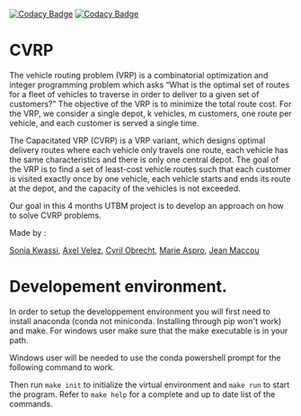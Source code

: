 [![Codacy Badge](https://app.codacy.com/project/badge/Grade/cfd443ea5bb04867ac9c898c229650b6)](https://www.codacy.com/gh/galyfray/CVRP/dashboard?utm_source=github.com&amp;utm_medium=referral&amp;utm_content=galyfray/CVRP&amp;utm_campaign=Badge_Grade)
[![Codacy Badge](https://app.codacy.com/project/badge/Coverage/cfd443ea5bb04867ac9c898c229650b6)](https://www.codacy.com/gh/galyfray/CVRP/dashboard?utm_source=github.com&utm_medium=referral&utm_content=galyfray/CVRP&utm_campaign=Badge_Coverage)
# CVRP


The vehicle routing problem (VRP) is a combinatorial optimization and integer programming problem which asks “What is the optimal set of routes for a fleet of vehicles to traverse in order to deliver to a given set of customers?”  The objective of the VRP is to minimize the total route cost. For the VRP, we consider a single depot, k vehicles, m customers, one route per vehicle, and each customer is served a single time.

The Capacitated VRP (CVRP) is a VRP variant, which designs optimal delivery routes where each vehicle only travels one route, each vehicle has the same characteristics and there is only one  central  depot.  The  goal  of  the  VRP  is  to  find  a set  of  least-cost  vehicle  routes  such  that each customer is visited exactly once by one vehicle, each vehicle starts and ends its route at the depot, and the capacity of the vehicles is not exceeded.

Our goal in this 4 months UTBM project is to develop an approach on how to solve CVRP problems.

Made by :

<a href=https://github.com/KwassiSenam>Sonia Kwassi</a>,
<a href=https://github.com/Axelvel>Axel Velez</a>,
<a href=https://github.com/galyfray>Cyril Obrecht</a>,
<a href=https://github.com/m-aspro>Marie Aspro</a>,
<a href=https://github.com/nexowo>Jean Maccou</a>

# Developement environment. 

In order to setup the developpement environment you will first need to install anaconda (conda not miniconda. Installing through pip won't work) and make. For windows user make sure that the make executable is in your path.

Windows user will be needed to use the conda powershell prompt for the following command to work.

Then run `make init` to initialize the virtual environment and `make run` to start the program. Refer to `make help` for a complete and up to date list of the commands.